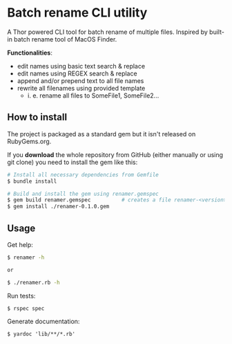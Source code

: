 # Batch rename CLI utility

A Thor powered CLI tool for batch rename of multiple files. Inspired by built-in batch rename tool of MacOS Finder.

**Functionalities**:
  - edit names using basic text search & replace
  - edit names using REGEX search & replace
  - append and/or prepend text to all file names
  - rewrite all filenames using provided template
    - i. e. rename all files to SomeFile1, SomeFile2...
    
## How to install

The project is packaged as a standard gem but it isn't released on RubyGems.org.

If you **download** the whole repository from GitHub (either manually or using git clone) you need to install the gem like this:

```bash
# Install all necessary dependencies from Gemfile
$ bundle install

# Build and install the gem using renamer.gemspec
$ gem build renamer.gemspec          # creates a file renamer-<version>.gem which is used to install the gem
$ gem install ./renamer-0.1.0.gem
```

## Usage

Get help:
```bash
$ renamer -h

or

$ ./renamer.rb -h
```

Run tests:
```
$ rspec spec
```

Generate documentation:
```
$ yardoc 'lib/**/*.rb'
```
